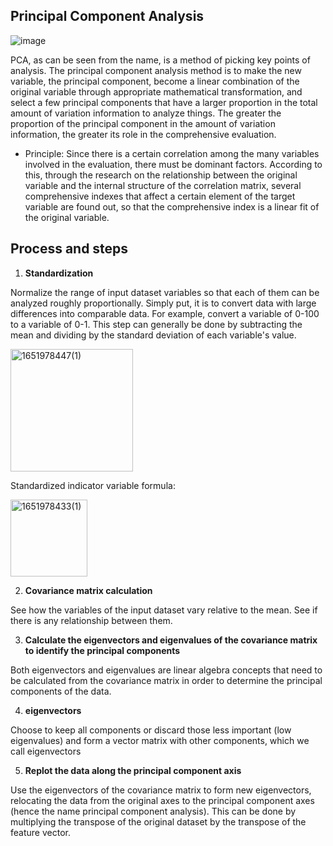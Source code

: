 Principal Component Analysis
---
![image](https://user-images.githubusercontent.com/97000341/167279648-6f7b046c-9c78-419b-ab1c-10af8fc9f777.png)


PCA, as can be seen from the name, is a method of picking key points of analysis. The principal component analysis method is to make the new variable, the principal component, become a linear combination of the original variable through appropriate mathematical transformation, and select a few principal components that have a larger proportion in the total amount of variation information to analyze things. The greater the proportion of the principal component in the amount of variation information, the greater its role in the comprehensive evaluation.

* Principle: Since there is a certain correlation among the many variables involved in the evaluation, there must be dominant factors. According to this, through the research on the relationship between the original variable and the internal structure of the correlation matrix, several comprehensive indexes that affect a certain element of the target variable are found out, so that the comprehensive index is a linear fit of the original variable.

Process and steps
---
1. **Standardization**

Normalize the range of input dataset variables so that each of them can be analyzed roughly proportionally. Simply put, it is to convert data with large differences into comparable data. For example, convert a variable of 0-100 to a variable of 0-1. This step can generally be done by subtracting the mean and dividing by the standard deviation of each variable's value.

<img width="196" alt="1651978447(1)" src="https://user-images.githubusercontent.com/97000341/167279713-1a29f800-293a-4748-a828-be482619aa51.png">

Standardized indicator variable formula:

<img width="123" alt="1651978433(1)" src="https://user-images.githubusercontent.com/97000341/167279707-024160f4-a22b-45ca-b1cb-bf5102e18ceb.png">

2. **Covariance matrix calculation**

See how the variables of the input dataset vary relative to the mean. See if there is any relationship between them.

3. **Calculate the eigenvectors and eigenvalues of the covariance matrix to identify the principal components**

Both eigenvectors and eigenvalues are linear algebra concepts that need to be calculated from the covariance matrix in order to determine the principal components of the data.

4. **eigenvectors**

Choose to keep all components or discard those less important (low eigenvalues) and form a vector matrix with other components, which we call eigenvectors

5. **Replot the data along the principal component axis**

Use the eigenvectors of the covariance matrix to form new eigenvectors, relocating the data from the original axes to the principal component axes (hence the name principal component analysis). This can be done by multiplying the transpose of the original dataset by the transpose of the feature vector.

